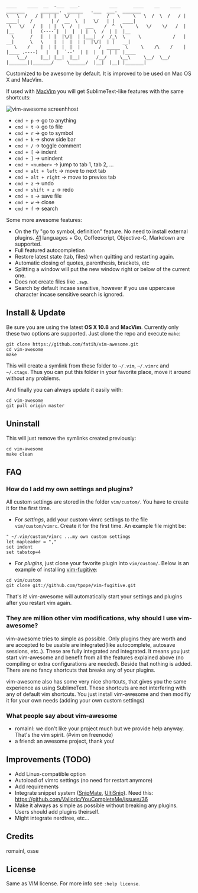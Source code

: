 ```
____    ____  __  .___  ___.           ___      ____    __    ____  _______      _______.  ______   .___  ___.  _______ 
\   \  /   / |  | |   \/   |          /   \     \   \  /  \  /   / |   ____|    /       | /  __  \  |   \/   | |   ____|
 \   \/   /  |  | |  \  /  |  ___    /  ^  \     \   \/    \/   /  |  |__      |   (----`|  |  |  | |  \  /  | |  |__   
  \      /   |  | |  |\/|  | |___|  /  /_\  \     \            /   |   __|      \   \    |  |  |  | |  |\/|  | |   __|  
   \    /    |  | |  |  |  |       /  _____  \     \    /\    /    |  |____ .----)   |   |  `--'  | |  |  |  | |  |____ 
    \__/     |__| |__|  |__|      /__/     \__\     \__/  \__/     |_______||_______/     \______/  |__|  |__| |_______| 
```

Customized to be awesome by default. It is improved to be used on Mac OS X and
MacVim. 

If used with [MacVim](https://code.google.com/p/macvim/) you will get
SublimeText-like features with the same shortcuts:


![vim-awesome screenhhost](https://raw.github.com/fatih/vim-awesome/master/_assets/vim-awesome-screenshot.png)

* `cmd + p` -> go to anything
* `cmd + t` -> go to file
* `cmd + r` -> go to symbol
* `cmd + k` -> show side bar 
* `cmd + /` -> toggle comment
* `cmd + [` -> indent 
* `cmd + ]` -> unindent
* `cmd + <number>` -> jump to tab 1, tab 2, ...
* `cmd + alt + left` -> move to next tab
* `cmd + alt + right` -> move to previos tab
* `cmd + z` -> undo
* `cmd + shift + z` -> redo
* `cmd + s` -> save file
* `cmd + w` -> close
* `cmd + f` -> search 

Some more awesome features:

* On the fly "go to symbol, definition" feature. No need to install external
plugins. [41](http://ctags.sourceforge.net/languages.html) languages + Go,
Coffeescript, Objective-C, Markdown are supported.
* Full featured autocompletion
* Restore latest state (tab, files) when quitting and restarting again.
* Automatic closing of quotes, parenthesis, brackets, etc
* Splitting a window will put the new window right or below of the current one.
* Does not create files like `.swp`.
* Search by default incase sensitive, however if you use uppercase character
  incase sensitive search is ignored.

## Install & Update

Be sure you are using the latest **OS X 10.8** and **MacVim**. Currently only
these two options are supported. Just clone the repo and execute `make`:

    git clone https://github.com/fatih/vim-awesome.git
    cd vim-awesome
    make
    
This will create a symlink from these folder to `~/.vim`, `~/.vimrc` and
`~/.ctags`. Thus you can put this folder in your favorite place, move it
around without any problems. 

And finally you can always update it easily with:

    cd vim-awesome
    git pull origin master

## Uninstall

This will just remove the symlinks created previously:

    cd vim-awesome
    make clean

## FAQ

### How do I add my own settings and plugins?

All custom settings are stored in the folder `vim/custom/`. You have to create
it for the first time.

* For *settings*, add your custom vimrc settings to the file `vim/custom/vimrc`. Create it for the first time. An example file might be:
```
" ~/.vim/custom/vimrc ...my own custom settings
let mapleader = ","
set indent
set tabstop=4
```

* For *plugins*, just clone your favorite plugin into `vim/custom/`.
  Below is an example of installing [vim-fugitive](https://github.com/tpope/vim-fugitive):
```
cd vim/custom
git clone git://github.com/tpope/vim-fugitive.git
```

That's it! vim-awesome will automatically start your settings and plugins after you restart
vim again.

### They are million other vim modifications, why should I use vim-awesome?

vim-awesome tries to simple as possible. Only plugins they are worth and are
accepted to be usable are integrated(like autocomplete, autosave sessions,
etc..). These are fully integrated and integrated. It means you just start
vim-awesome and benefit from all the features explained above (no compiling or
extra configurations are needed). Beside that nothing is added. There are no
fancy shortcuts that breaks any of your plugins.

vim-awesome also has some very nice shortcuts, that gives you the same
experience as using SublimeText. These shortcuts are not interfering with any
of default vim shortcuts. You just install vim-awesome and then modifiy it for
your own needs (adding your own custom settings)

### What people say about vim-awesome

* romainl: we don't like your project much but we provide help anyway. That's the vim spirit. (#vim on freenode)
* a friend: an awesome project, thank you!

## Improvements (TODO)

* Add Linux-compatible option
* Autoload of vimrc settings (no need for restart anymore)
* Add requirements
* Integrate snippet system ([SnipMate](https://github.com/garbas/vim-snipmate),
  [UltiSnip](https://github.com/SirVer/ultisnips)). Need this: https://github.com/Valloric/YouCompleteMe/issues/36
* Make it always as simple as possible without breaking any plugins. Users
  should add plugins theirself.
* Might integrate nerdtree,  etc...

## Credits

romainl, osse

## License

Same as VIM license. For more info see `:help license`.
